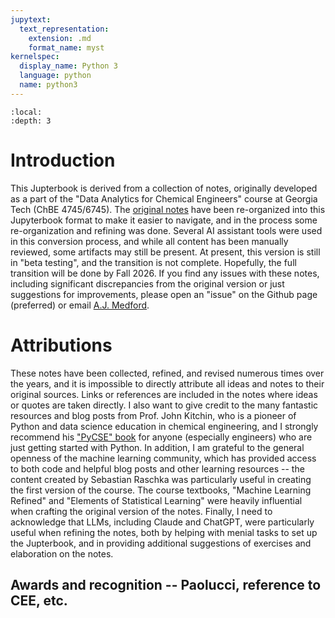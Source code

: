 ```yaml
---
jupytext:
  text_representation:
    extension: .md
    format_name: myst
kernelspec:
  display_name: Python 3
  language: python
  name: python3
---
```


```{contents}
:local:
:depth: 3
```

# Introduction

This Jupterbook is derived from a collection of notes, originally developed as a part of the "Data Analytics for Chemical Engineers" course at Georgia Tech (ChBE 4745/6745). The [original notes](https://github.com/medford-group/data_analytics_ChE) have been re-organized into this Jupyterbook format to make it easier to navigate, and in the process some re-organization and refining was done. Several AI assistant tools were used in this conversion process, and while all content has been manually reviewed, some artifacts may still be present. At present, this version is still in "beta testing", and the transition is not complete. Hopefully, the full transition will be done by Fall 2026. If you find any issues with these notes, including significant discrepancies from the original version or just suggestions for improvements, please open an "issue" on the Github page (preferred) or email [A.J. Medford](mailto:ajm@gatech.edu).

# Attributions

These notes have been collected, refined, and revised numerous times over the years, and it is impossible to directly attribute all ideas and notes to their original sources. Links or references are included in the notes where ideas or quotes are taken directly. I also want to give credit to the many fantastic resources and blog posts from Prof. John Kitchin, who is a pioneer of Python and data science education in chemical engineering, and I strongly recommend his ["PyCSE" book](https://kitchingroup.cheme.cmu.edu/pycse/book/intro.html#) for anyone (especially engineers) who are just getting started with Python. In addition, I am grateful to the general openness of the machine learning community, which has provided access to both code and helpful blog posts and other learning resources -- the content created by Sebastian Raschka was particularly useful in creating the first version of the course. The course textbooks, "Machine Learning Refined" and "Elements of Statistical Learning" were heavily influential when crafting the original version of the notes. Finally, I need to acknowledge that LLMs, including Claude and ChatGPT, were particularly useful when refining the notes, both by helping with menial tasks to set up the Jupterbook, and in providing additional suggestions of exercises and elaboration on the notes.

## Awards and recognition -- Paolucci, reference to CEE, etc.

